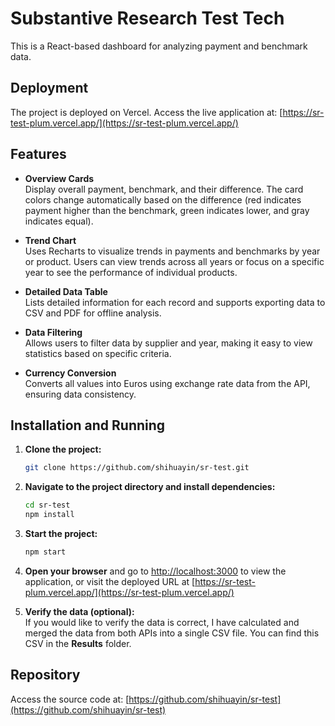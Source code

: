 # Substantive Research Test Tech

This is a React-based dashboard for analyzing payment and benchmark data.

## Deployment

The project is deployed on Vercel. Access the live application at: [https://sr-test-plum.vercel.app/](https://sr-test-plum.vercel.app/)

## Features

- **Overview Cards**  
  Display overall payment, benchmark, and their difference. The card colors change automatically based on the difference (red indicates payment higher than the benchmark, green indicates lower, and gray indicates equal).

- **Trend Chart**  
  Uses Recharts to visualize trends in payments and benchmarks by year or product. Users can view trends across all years or focus on a specific year to see the performance of individual products.

- **Detailed Data Table**  
  Lists detailed information for each record and supports exporting data to CSV and PDF for offline analysis.

- **Data Filtering**  
  Allows users to filter data by supplier and year, making it easy to view statistics based on specific criteria.

- **Currency Conversion**  
  Converts all values into Euros using exchange rate data from the API, ensuring data consistency.

## Installation and Running

1. **Clone the project:**

   ```bash
   git clone https://github.com/shihuayin/sr-test.git
   ```

2. **Navigate to the project directory and install dependencies:**

   ```bash
   cd sr-test
   npm install
   ```

3. **Start the project:**

   ```bash
   npm start
   ```

4. **Open your browser** and go to [http://localhost:3000](http://localhost:3000) to view the application, or visit the deployed URL at [https://sr-test-plum.vercel.app/](https://sr-test-plum.vercel.app/)

5. **Verify the data (optional):**  
   If you would like to verify the data is correct, I have calculated and merged the data from both APIs into a single CSV file. You can find this CSV in the **Results** folder.

## Repository

Access the source code at: [https://github.com/shihuayin/sr-test](https://github.com/shihuayin/sr-test)

```

```
